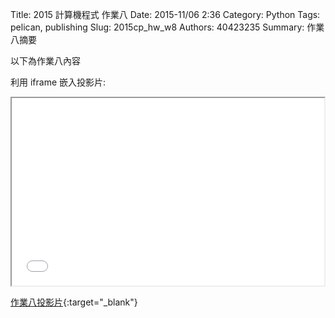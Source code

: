 Title: 2015 計算機程式 作業八
Date: 2015-11/06 2:36
Category: Python
Tags: pelican, publishing
Slug: 2015cp_hw_w8
Authors: 40423235
Summary: 作業八摘要

以下為作業八內容

利用 iframe 嵌入投影片:

<iframe src="40423235_cp_w8_p.html" width="500" height="300"></iframe>

[作業八投影片](40423235_cp_w8_p.html){:target="_blank"}